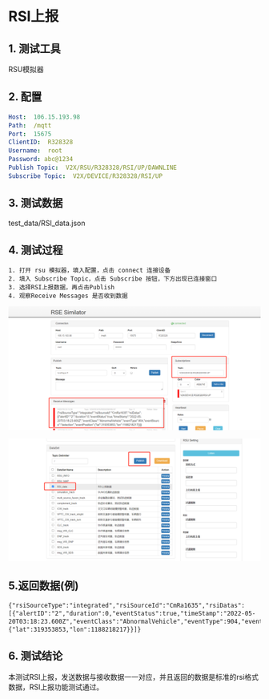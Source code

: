 # RSI上报

## 1. 测试工具

RSU模拟器

## 2. 配置

```yaml
Host:  106.15.193.98
Path:  /mqtt
Port:  15675
ClientID:  R328328
Username:  root
Password: abc@1234
Publish Topic:  V2X/RSU/R328328/RSI/UP/DAWNLINE
Subscribe Topic:  V2X/DEVICE/R328328/RSI/UP
```

## 3. 测试数据

test_data/RSI_data.json

## 4. 测试过程

    1. 打开 rsu 模拟器，填入配置，点击 connect 连接设备
    2. 填入 Subscribe Topic，点击 Subscribe 按钮，下方出现已连接窗口
    3. 选择RSI上报数据，再点击Publish
    4. 观察Receive Messages 是否收到数据

![](image/RSI_data1.png)

![](image/RSI_data2.png)

## 5.返回数据(例)

```
{"rsiSourceType":"integrated","rsiSourceId":"CmRa1635","rsiDatas":[{"alertID":"2","duration":0,"eventStatus":true,"timeStamp":"2022-05-20T03:18:23.600Z","eventClass":"AbnormalVehicle","eventType":904,"eventSource":"detection","eventPosition":{"lat":319353853,"lon":1188218217}}]}
```

## 6. 测试结论

本测试RSI上报，发送数据与接收数据一一对应，并且返回的数据是标准的rsi格式数据，RSI上报功能测试通过。
